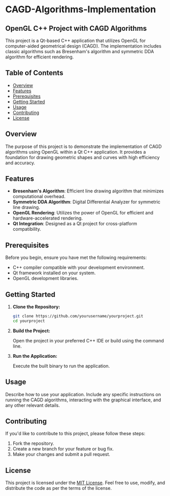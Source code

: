 # CAGD-Algorithms-Implementation
## OpenGL C++ Project with CAGD Algorithms

This project is a Qt-based C++ application that utilizes OpenGL for computer-aided geometrical design (CAGD). The implementation includes classic algorithms such as Bresenham's algorithm and symmetric DDA algorithm for efficient rendering.

## Table of Contents

- [Overview](#overview)
- [Features](#features)
- [Prerequisites](#prerequisites)
- [Getting Started](#getting-started)
- [Usage](#usage)
- [Contributing](#contributing)
- [License](#license)

## Overview

The purpose of this project is to demonstrate the implementation of CAGD algorithms using OpenGL within a Qt C++ application. It provides a foundation for drawing geometric shapes and curves with high efficiency and accuracy.

## Features

- **Bresenham's Algorithm**: Efficient line drawing algorithm that minimizes computational overhead.
- **Symmetric DDA Algorithm**: Digital Differential Analyzer for symmetric line drawing.
- **OpenGL Rendering**: Utilizes the power of OpenGL for efficient and hardware-accelerated rendering.
- **Qt Integration**: Designed as a Qt project for cross-platform compatibility.

## Prerequisites

Before you begin, ensure you have met the following requirements:

- C++ compiler compatible with your development environment.
- Qt framework installed on your system.
- OpenGL development libraries.

## Getting Started

1. **Clone the Repository:**

    ```bash
    git clone https://github.com/yourusername/yourproject.git
    cd yourproject
    ```

2. **Build the Project:**

    Open the project in your preferred C++ IDE or build using the command line.

3. **Run the Application:**

    Execute the built binary to run the application.

## Usage

Describe how to use your application. Include any specific instructions on running the CAGD algorithms, interacting with the graphical interface, and any other relevant details.

## Contributing

If you'd like to contribute to this project, please follow these steps:

1. Fork the repository.
2. Create a new branch for your feature or bug fix.
3. Make your changes and submit a pull request.

## License

This project is licensed under the [MIT License](LICENSE.md). Feel free to use, modify, and distribute the code as per the terms of the license.

